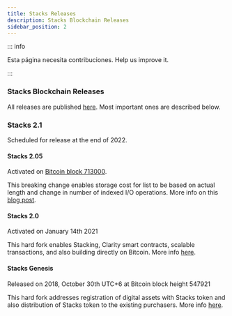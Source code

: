 ```yaml
---
title: Stacks Releases
description: Stacks Blockchain Releases
sidebar_position: 2
---
```


::: info

Esta página necesita contribuciones. Help us improve it.

:::

### Stacks Blockchain Releases

All releases are published [here](https://github.com/stacks-network/stacks-blockchain/releases). Most important ones are described below.

### Stacks 2.1

Scheduled for release at the end of 2022.

#### Stacks 2.05
Activated on [Bitcoin block 713000](https://explorer.stacks.co/txid/0xece8e369310b5ff9b92ef11181ae0d2457ac0c821376d4a96c4998763e22ad04?chain=mainnet).

This breaking change enables storage cost for list to be based on actual length and change in number of indexed I/O operations. More info on this [blog post](https://www.stacks.org/stacks-2-05?ref=docs-website).

#### Stacks 2.0
Activated on January 14th 2021

This hard fork enables Stacking, Clarity smart contracts, scalable transactions, and also building directly on Bitcoin. More info [here](https://forum.stacks.org/t/path-to-mainnet-for-stx-holders-things-to-know-ahead-of-stacks-2-0/11529).

#### Stacks Genesis
Released on 2018, October 30th UTC+6 at Bitcoin block height 547921

This hard fork addresses registration of digital assets with Stacks token and also distribution of Stacks token to the existing purchasers. More info [here](https://blog.blockstack.org/the-launch-of-the-stacks-genesis-block/?ref=docs-website).

